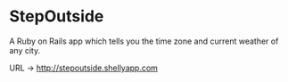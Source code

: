 # StepOutside

A Ruby on Rails app which tells you the time zone and current weather of any city.

URL -> http://stepoutside.shellyapp.com
